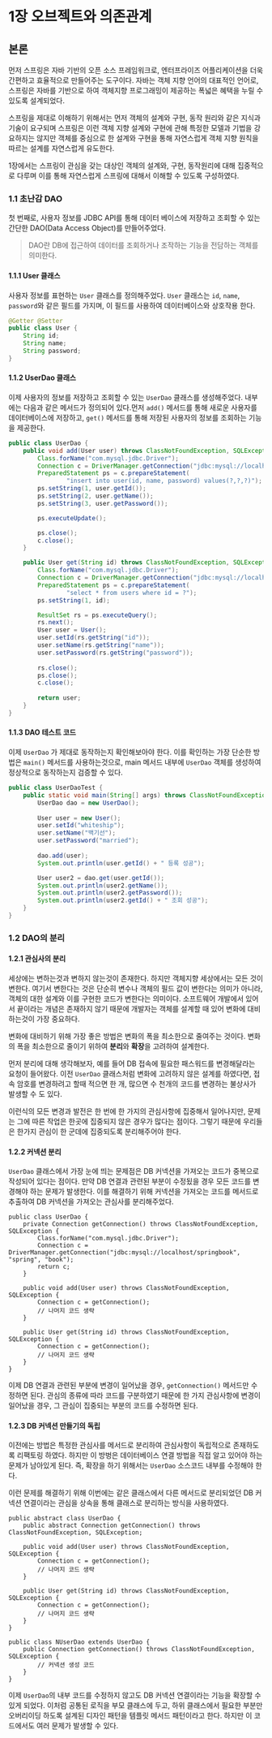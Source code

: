 # 1장 오브젝트와 의존관계

## 본론

먼저 스프링은 자바 기반의 오픈 소스 프레임워크로, 엔터프라이즈 어플리케이션을  더욱  간편하고  효율적으로 만들어주는 도구이다. 자바는 객체 지향 언어의 대표적인 언어로, 스프링은 자바를 기반으로 하여 객체지향 프로그래밍이 제공하는 폭넓은 혜택을 누릴 수 있도록 설계되었다.

스프링을 제대로 이해하기 위해서는 먼저 객체의 설계와 구현, 동작  원리와  같은 지식과 기술이 요구되며 스프링은 이런 객체 지향 설계와 구현에 관해 특정한 모델과 기법을 강요하지는 않지만 객체를 중심으로 한 설계와 구현을 통해 자연스럽게 객체 지향 원칙을 따르는 설계를 자연스럽게 유도한다.

1장에서는 스프링이 관심을 갖는 대상인 객체의 설계와, 구현, 동작원리에 대해 집중적으로 다루며 이를 통해 자연스럽게 스프링에 대해서 이해할 수 있도록 구성하였다.



### 1.1 초난감 DAO

첫 번째로, 사용자 정보를 JDBC API를 통해 데이터 베이스에 저장하고 조회할 수 있는 간단한 DAO(Data Access Object)를 만들어주었다.&#x20;

> DAO란 DB에 접근하여 데이터를 조회하거나 조작하는 기능을 전담하는 객체를 의미한다.



#### 1.1.1 User 클래스

사용자 정보를 표현하는 `User` 클래스를 정의해주었다. `User` 클래스는 `id`, `name`, `password`와 같은 필드를 가지며, 이 필드를 사용하여 데이터베이스와 상호작용 한다.

```java
@Getter @Setter
public class User {
    String id;
    String name;
    String password;
}

```



#### 1.1.2 UserDao 클래스

이제 사용자의 정보를 저장하고 조회할 수 있는 `UserDao` 클래스를 생성해주었다. 내부에는  다음과 같은 메서드가 정의되어 있다.먼저 `add()` 메서드를 통해 새로운 사용자를 데이터베이스에 저장하고, `get()` 메서드를 통해 저장된 사용자의 정보를 조회하는 기능을 제공한다.

```java
public class UserDao {
    public void add(User user) throws ClassNotFoundException, SQLException {
        Class.forName("com.mysql.jdbc.Driver");
        Connection c = DriverManager.getConnection("jdbc:mysql://localhost/springbook", "spring", "book");
        PreparedStatement ps = c.prepareStatement(
                "insert into user(id, name, password) values(?,?,?)");
        ps.setString(1, user.getId());
        ps.setString(2, user.getName());
        ps.setString(3, user.getPassword());

        ps.executeUpdate();

        ps.close();
        c.close();
    }

    public User get(String id) throws ClassNotFoundException, SQLException {
        Class.forName("com.mysql.jdbc.Driver");
        Connection c = DriverManager.getConnection("jdbc:mysql://localhost/springbook", "spring", "book");
        PreparedStatement ps = c.prepareStatement(
                "select * from users where id = ?");
        ps.setString(1, id);

        ResultSet rs = ps.executeQuery();
        rs.next();
        User user = User();
        user.setId(rs.getString("id"));
        user.setName(rs.getString("name"));
        user.setPassword(rs.getString("password"));
        
        rs.close();
        ps.close();
        c.close();
        
        return user;
    }
}
```



#### 1.1.3 DAO 테스트 코드

이제 `UserDao` 가 제대로 동작하는지 확인해보아야 한다. 이를 확인하는 가장 단순한 방법은 `main()` 메서드를 사용하는것으로, main 메서드 내부에 `UserDao` 객체를 생성하여 정상적으로 동작하는지 검증할 수 있다.

```java
public class UserDaoTest {
    public static void main(String[] args) throws ClassNotFoundException, SQLException {
        UserDao dao = new UserDao();
        
        User user = new User();
        user.setId("whiteship");
        user.setName("백기선");
        user.setPassword("married");
        
        dao.add(user);
        System.out.println(user.getId() + " 등록 성공");

        User user2 = dao.get(user.getId());
        System.out.println(user2.getName());
        System.out.println(user2.getPassword());
        System.out.println(user2.getId() + " 조회 성공");
    }
}
```



### 1.2 DAO의 분리

#### 1.2.1 관심사의 분리

세상에는 변하는것과 변하지 않는것이 존재한다. 하지만 객체지향 세상에서는 모든 것이 변한다. 여기서 변한다는 것은 단순히 변수나 객체의 필드 값이 변한다는 의미가 아니라, 객체의 대한 설계와 이를 구현한 코드가 변한다는 의미이다.  소프트웨어 개발에서 있어서 끝이라는 개념은 존재하지 않기 때문에 개발자는 객체를 설계할 때 있어 변화에 대비 하는것이 가장 중요하다.

변화에 대비하기 위해 가장 좋은 방법은 변화의 폭을 최소한으로 줄여주는 것이다. 변화의  폭을 최소한으로 줄이기 위하여 **분리**와 **확장**을 고려하여 설계한다.

먼저 분리에 대해 생각해보자, 예를 들어 DB 접속에 필요한 패스워드를 변경해달라는 요청이 들어왔다. 이전 `UserDao`  클래스처럼 변화에 고려하지 않은 설계를 하였다면, 접속 암호를 변경하려고 할때 적으면 한 개, 많으면 수 천개의 코드를 변경하는 불상사가 발생할 수 도 있다.

이런식의 모든 변경과 발전은 한 번에 한 가지의 관심사항에 집중해서 일어나지만, 문제는 그에 따른 작업은 한곳에 집중되지 않은 경우가 많다는 점이다.  그렇기 때문에 우리들은 한가지 관심이 한 군데에 집중되도록 분리해주어야 한다.

#### 1.2.2 커넥션 분리
`UserDao` 클래스에서 가장 눈에 띄는 문제점은 DB 커넥션을 가져오는 코드가 중복으로 작성되어 있다는 점이다. 만약 DB 연결과 관련된 부분이 수정됬을 경우 모든 코드를 변경해야 하는 문제가 발생한다. 이를 해결하기 위해 커넥션을 가져오는 코드를 메서드로 추출하여 DB 커넥션을 가져오는 관심사를 분리해주었다.
```
public class UserDao {
    private Connection getConnection() throws ClassNotFoundException, SQLException {
        Class.forName("com.mysql.jdbc.Driver");
        Connection c = DriverManager.getConnection("jdbc:mysql://localhost/springbook", "spring", "book");
        return c;
    }

    public void add(User user) throws ClassNotFoundException, SQLException {
        Connection c = getConnection();
        // 나머지 코드 생략
    }

    public User get(String id) throws ClassNotFoundException, SQLException {
        Connection c = getConnection();
        // 나머지 코드 생략
    }
}
```
이제 DB 연결과 관련된 부분에 변경이 일어났을 경우, `getConnection()` 메서드만 수정하면 된다. 관심의 종류에 따라 코드를 구분하였기 때문에 한 가지 관심사항에 변경이 일어났을 경우, 그 관심이 집중되는 부분의 코드를 수정하면 된다. 

#### 1.2.3 DB 커넥션 만들기의 독립
이전에는 방법은 특정한 관심사를 메서드로 분리하여 관심사항이 독립적으로 존재하도록 리팩토링 하였다. 하지만 이 방벙은 데이터베이스 연결 방법을 직접 알고 있어야 하는 문제가 남아있게 된다. 즉, 확장을 하기 위해서는 `UserDao` 소스코드 내부를 수정해야 한다.

이런 문제를 해결하기 위해 이번에는 같은 클래스에서 다른 메서드로 분리되었던 DB 커넥션 연결이라는 관심을 상속을 통해 클래스로 분리하는 방식을 사용하였다.
```
public abstract class UserDao {
    public abstract Connection getConnection() throws ClassNotFoundException, SQLException;

    public void add(User user) throws ClassNotFoundException, SQLException {
        Connection c = getConnection();
        // 나머지 코드 생략
    }

    public User get(String id) throws ClassNotFoundException, SQLException {
        Connection c = getConnection();
        // 나머지 코드 생략
    }
}

public class NUserDao extends UserDao {
    public Connection getConnection() throws ClassNotFoundException, SQLException {
        // 커넥션 생성 코드
    }
}

```
이제 `UserDao`의 내부 코드를 수정하지 않고도 DB 커넥션 연결이라는 기능을 확장할 수 있게 되었다.  이처럼 공통된 로직을 부모 클래스에 두고, 하위 클래스에서 필요한 부분만 오버리이딩 하도록 설계된 디자인 패턴을 템플릿 메서드 패턴이라고 한다. 하지만 이 코드에서도 여러 문제가 발생할 수 있다. 
